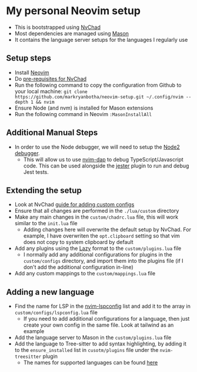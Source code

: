 # My personal Neovim setup

- This is bootstrapped using [NvChad](https://nvchad.com/)
- Most dependencies are managed using [Mason](https://github.com/williamboman/mason.nvim)
- It contains the language server setups for the languages I regularly use

## Setup steps

- Install [Neovim](https://github.com/neovim/neovim/wiki/Installing-Neovim)
- Do [pre-requisites for NvChad](https://nvchad.com/docs/quickstart/install)
- Run the following command to copy the configuration from Github to your local machine: `git clone https://github.com/markryanbotha/neovim-setup.git ~/.config/nvim --depth 1 && nvim`
- Ensure Node (and nvm) is installed for Mason extensions
- Run the following command in Neovim `:MasonInstallAll`

## Additional Manual Steps

- In order to use the Node debugger, we will need to setup the [Node2 debugger](https://github.com/mfussenegger/nvim-dap/wiki/Debug-Adapter-installation#node-debug2).
  - This will allow us to use [nvim-dap](https://github.com/mfussenegger/nvim-dap) to debug TypeScript/Javascript code. This can be used alongside the [jester](https://github.com/David-Kunz/jester) plugin to run and debug Jest tests.

## Extending the setup

- Look at NvChad [guide for adding custom configs](https://nvchad.com/docs/config/walkthrough)
- Ensure that all changes are performed in the `./lua/custom` directory
- Make any main changes in the `custom/chadrc.lua` file, this will work similar to the `init.lua` file
  - Adding changes here will overwrite the default setup by NvChad. For example, I have overwriten the `opt.clipboard` setting so that vim does not copy to system clipboard by default
- Add any plugins using the [Lazy](https://github.com/folke/lazy.nvim) format to the `custom/plugins.lua` file
  - I normally add any additional configurations for plugins in the `custom/configs` directory, and import them into the plugins file (if I don't add the additional configuration in-line)
- Add any custom mappings to the `custom/mappings.lua` file

## Adding a new language

- Find the name for LSP in the [nvim-lspconfig](https://github.com/neovim/nvim-lspconfig/blob/master/doc/server_configurations.md) list and add it to the array in `custom/configs/lspconfig.lua` file
  - If you need to add additional configurations for a language, then just create your own config in the same file. Look at tailwind as an example
- Add the language server to Mason in the `custom/plugins.lua` file
- Add the language to Tree-sitter to add syntax highlighting, by adding it to the `ensure_installed` list in `cusotm/plugins` file under the `nvim-treesitter` plugin
  - The names for supported languages can be found [here](https://github.com/nvim-treesitter/nvim-treesitter#supported-languages)
